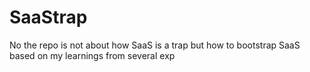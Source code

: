 # SaaStrap
No the repo is not about how SaaS is a trap but how to bootstrap SaaS based on my learnings from several exp
